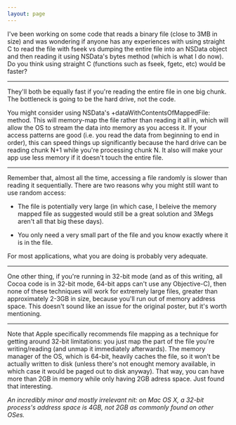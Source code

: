 ```yaml
---
layout: page
---
```




I've been working on some code that reads a binary file (close to 3MB in size) and was wondering if anyone has any experiences with using straight C to read the file with fseek vs dumping the entire file into an NSData object and then reading it using NSData's     bytes method (which is what I do now). Do you think using straight C (functions such as fseek, fgetc, etc) would be faster?

----

They'll both be equally fast if you're reading the entire file in one big chunk. The bottleneck is going to be the hard drive, not the code.

You might consider using NSData's     +dataWithContentsOfMappedFile: method. This will memory-map the file rather than reading it all in, which will allow the OS to stream the data into memory as you access it. If your access patterns are good (i.e. you read the data from beginning to end in order), this can speed things up significantly because the hard drive can be reading chunk N+1 while you're processing chunk N. It also will make your app use less memory if it doesn't touch the entire file.

----

Remember that, almost all the time, accessing a file randomly is slower than reading it sequentially. 
There are two reasons why you might still want to use random access:

- The file is potentially very large (in which case, I beleive the memory mapped file as suggested would still be a great solution and 3Megs aren't all that big these days).

-  You only need a very small part of the file and you know exactly where it is in the file. 

For most applications, what you are doing is probably very adequate.

----

One other thing, if you're running in 32-bit mode (and as of this writing, all Cocoa code is in 32-bit mode, 64-bit apps can't use any Objective-C), then none of these techniques will work for extremely large files, greater than approximately 2-3GB in size, because you'll run out of memory address space. This doesn't sound like an issue for the original poster, but it's worth mentioning.

----

Note that Apple specifically recommends file mapping as a technique for getting around 32-bit limitations: you just map the part of the file you're writing/reading (and unmap it immediately afterwards). The memory manager of the OS, which is 64-bit, heavily caches the file, so it won't be actually written to disk (unless there's not enought memory available, in which case it would be paged out to disk anyway). That way, you can have more than 2GB in memory while only having 2GB adress space. Just found that interesting.

*An incredibly minor and mostly irrelevant nit: on Mac OS X, a 32-bit process's address space is 4GB, not 2GB as commonly found on other OSes.*
